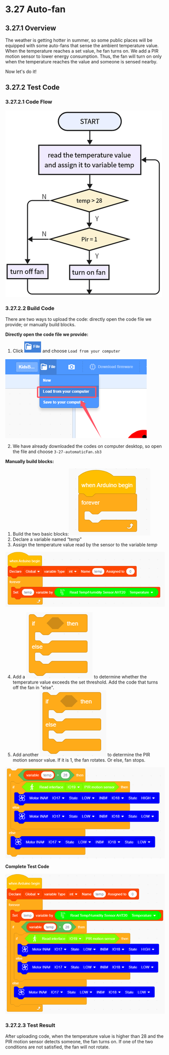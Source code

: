 # 3.27 Auto-fan

## 3.27.1 Overview

The weather is getting hotter in summer, so some public places will be equipped with some auto-fans that sense the ambient temperature value. When the temperature reaches a set value, he fan turns on. We add a PIR motion sensor to lower energy consumption. Thus, the fan will turn on only when the temperature reaches the value and someone is sensed nearby. 

Now let's do it!

## 3.27.2 Test Code

### 3.27.2.1 Code Flow

![6-27-2-1](./media/6-27-2-1.png)

### 3.27.2.2 Build Code

There are two ways to upload the code: directly open the code file we provide; or manually build blocks.

**Directly open the code file we provide:**

1. Click ![](./media/j68.png) and choose `Load from your computer`

![](./media/j67.png)

2. We have already downloaded the codes on computer desktop, so open the file and choose `3-27-automaticFan.sb3`

**Manually build blocks:**

1. Build the two basic blocks:![6-1-4-1-1](./media/6-1-4-1-1.png)
2. Declare a variable named “temp”
3. Assign the temperature value read by the sensor to the variable *temp*

![6-27](./media/6-27-2-2-1.png)

4. Add a ![j16](./media/j16.png) to determine whether the temperature value exceeds the set threshold. Add the code that turns off the fan in "else".
5. Add another ![j16](./media/j16.png) to determine the PIR motion sensor value. If it is 1, the fan rotates. Or else, fan stops.

![6-27](./media/6-27-2-2-2.png)

**Complete Test Code**

![6-27](./media/6-27-2-2-3.png)

### 3.27.2.3  Test Result

After uploading code, when the temperature value is higher than 28 and the PIR motion sensor detects someone, the fan turns on. If one of the two conditions are not satisfied, the fan will not rotate.